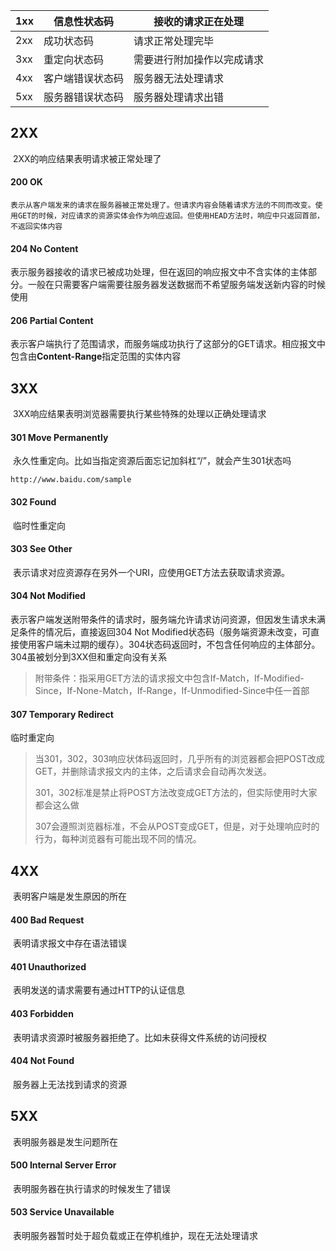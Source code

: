 | 1xx  | 信息性状态码     | 接收的请求正在处理         |
| :--- | ---------------- | -------------------------- |
| 2xx  | 成功状态码       | 请求正常处理完毕           |
| 3xx  | 重定向状态码     | 需要进行附加操作以完成请求 |
| 4xx  | 客户端错误状态码 | 服务器无法处理请求         |
| 5xx  | 服务器错误状态码 | 服务器处理请求出错         |

##  2XX

​	2XX的响应结果表明请求被正常处理了

#### 200 OK

 	表示从客户端发来的请求在服务器被正常处理了。但请求内容会随着请求方法的不同而改变。使用GET的时候，对应请求的资源实体会作为响应返回。但使用HEAD方法时，响应中只返回首部，不返回实体内容

#### 204 No Content

​	表示服务器接收的请求已被成功处理，但在返回的响应报文中不含实体的主体部分。一般在只需要客户端需要往服务器发送数据而不希望服务端发送新内容的时候使用

#### 206  Partial Content

​	表示客户端执行了范围请求，而服务端成功执行了这部分的GET请求。相应报文中包含由**Content-Range**指定范围的实体内容



## 3XX

​	3XX响应结果表明浏览器需要执行某些特殊的处理以正确处理请求

#### 301 Move Permanently

​	永久性重定向。比如当指定资源后面忘记加斜杠“/”，就会产生301状态吗

```
http://www.baidu.com/sample
```

#### 302 Found 

​	临时性重定向

#### 303 See Other

​	表示请求对应资源存在另外一个URI，应使用GET方法去获取请求资源。

#### 304 Not Modified 

​	表示客户端发送附带条件的请求时，服务端允许请求访问资源，但因发生请求未满足条件的情况后，直接返回304 Not Modified状态码（服务端资源未改变，可直接使用客户端未过期的缓存）。304状态码返回时，不包含任何响应的主体部分。304虽被划分到3XX但和重定向没有关系

> 附带条件：指采用GET方法的请求报文中包含If-Match，If-Modified-Since，If-None-Match，If-Range，If-Unmodified-Since中任一首部

#### 307 Temporary Redirect

临时重定向

> ​	当301，302，303响应状体码返回时，几乎所有的浏览器都会把POST改成GET，并删除请求报文内的主体，之后请求会自动再次发送。
>
> ​	301，302标准是禁止将POST方法改变成GET方法的，但实际使用时大家都会这么做
>
> ​	307会遵照浏览器标准，不会从POST变成GET，但是，对于处理响应时的行为，每种浏览器有可能出现不同的情况。



## 4XX 

​	表明客户端是发生原因的所在

#### 400 Bad Request

​	表明请求报文中存在语法错误

#### 401 Unauthorized

​	表明发送的请求需要有通过HTTP的认证信息

#### 403 Forbidden

​	表明请求资源时被服务器拒绝了。比如未获得文件系统的访问授权

#### 404 Not Found

​	服务器上无法找到请求的资源



## 5XX

​	表明服务器是发生问题所在

#### 500 Internal Server Error

​	表明服务器在执行请求的时候发生了错误

#### 503 Service Unavailable

​	表明服务器暂时处于超负载或正在停机维护，现在无法处理请求

   


